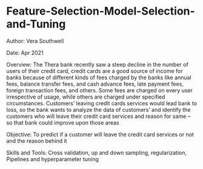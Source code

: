 # Feature-Selection-Model-Selection-and-Tuning
Author: Vera Southwell

Date: Apr 2021

Overview: The Thera bank recently saw a steep decline in the number of users of their credit card, credit cards are a good source of income for banks because of different kinds of fees charged by the banks like annual fees, balance transfer fees, and cash advance fees, late payment fees, foreign transaction fees, and others. 
Some fees are charged on every user irrespective of usage, while others are charged under specified circumstances. Customers’ leaving credit cards services would lead bank to loss, so the bank wants to analyze the data of customers’ and identify the customers who will leave their credit card services and reason for same – so that bank could improve upon those areas

Objective: To predict if a customer will leave the credit card services or not and the reason behind it

Skills and Tools: Cross validation, up and down sampling, regularization, Pipelines and hyperparameter tuning

